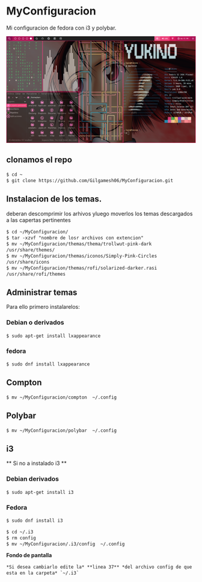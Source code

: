 # MyConfiguracion
Mi configuracion de fedora con i3 y polybar.

<p align="center">
  <img src="imagen.png" alt="Polybar">
</p>

## clonamos el repo

```
$ cd ~
$ git clone https://github.com/Gilgamesh06/MyConfiguracion.git
```

## Instalacion de los temas.

<p>
	deberan descomprimir los arhivos yluego moverlos los temas descargados a las capertas pertinentes
</p>

```
$ cd ~/MyConfiguracion/ 
$ tar -xzvf "nombre de losr archivos con extencion"
$ mv ~/MyConfiguracion/themas/thema/trollwut-pink-dark /usr/share/themes/
$ mv ~/MyConfiguracion/themas/iconos/Simply-Pink-Circles /usr/share/icons
$ mv ~/MyConfiguracion/themas/rofi/solarized-darker.rasi /usr/share/rofi/themes
```

## Administrar temas

<p>
	Para ello primero instalarelos: 
</p>

### Debian o derivados 

```
$ sudo apt-get install lxappearance
```

### fedora 

```
$ sudo dnf install lxappearance
```

## Compton

```
$ mv ~/MyConfiguracion/compton  ~/.config
```

## Polybar 


```
$ mv ~/MyConfiguracion/polybar  ~/.config

```

## i3

** Si no a instalado i3 **

### Debian derivados

```
$ sudo apt-get install i3
```

### Fedora

```
$ sudo dnf install i3

```


```
$ cd ~/.i3
$ rm config
$ mv ~/MyConfiguracion/.i3/config  ~/.config

```

**Fondo de pantalla**

	*Si desea cambiarlo edite la* **linea 37** *del archivo config de que esta en la carpeta* `~/.i3`